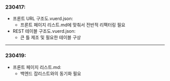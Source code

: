 ### 230417:
* 프론트 URL 구조도.vuerd.json:
    + 프론트 페이지 리스트.md에 맞춰서 전반적 리팩터링 필요
* REST 테이블 구조도.vuerd.json:
    + 큰 틀 제조 및 필요한 테이블 구상
---
### 230419:
* 프론트 페이지 리스트.md:
    + 백엔드 잡리스트와의 동기화 필요